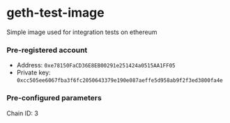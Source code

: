 # geth-test-image

Simple image used for integration tests on ethereum

### Pre-registered account
- Address: `0xe78150FaCD36E8EB00291e251424a0515AA1FF05`
- Private key: `0xcc505ee6067fba3f6fc2050643379e190e087aeffe5d958ab9f2f3ed3800fa4e`

### Pre-configured parameters
Chain ID: 3
